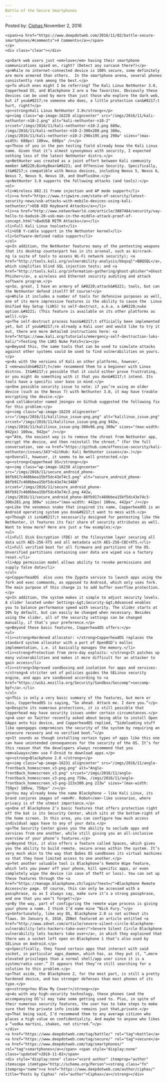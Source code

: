 ```yaml
---
Battle of the Secure Smartphones
---
```

<article class="post-listing post-16227 post type-post status-publish format-standard has-post-thumbnail hentry  tag-battle tag-secure tag-smartphones">
    <div class="post-inner">
        <span>Posted by: <a href="https://www.deepdotweb.com/author/ciphas/" title="">Ciphas </a></span>
    <span>November 2, 2016</span>
    
    <span><a href="https://www.deepdotweb.com/2016/11/02/battle-secure-smartphones/#comments">4 Comments</a></span>
    </p>
    <div class="clear"></div>
    
    <p>Dark web users just <em>love</em> having their smartphone communications spied on, right? (Detect any sarcasm there?)</p>
    <p>While no internet-connected device is 100% secure, some definitely are more armored than others.  In the smartphone arena, several phones consistently rank among the best.</p>
    <p>To which ones might I be referring? The Kali Linux NetHunter 3.0, Copperhead OS, and Blackphone 2 are a few favorites. Obviously these devices can be used by more than just those who explore the dark web, but if you&#8217;re someone who does, a little protection can&#8217;t hurt, right?</p>
    <p><strong>Kali Linux NetHunter 3.0</strong></p>
    <p><img class="wp-image-16228 aligncenter" src="/imgs/2016/11/kali-nethunter-n10-2.png" alt="kali-nethunter-n10-2" srcset="/imgs/2016/11/kali-nethunter-n10-2.png 680w, /imgs/2016/11/kali-nethunter-n10-2-300x200.png 300w, /imgs/2016/11/kali-nethunter-n10-2-290x195.png 290w" sizes="(max-width: 680px) 100vw, 680px" /></p>
    <p>Those of you in the pen testing field already know the Kali Linux name. Given that it’s almost synonymous with security, I expected nothing less of the latest NetHunter distro.</p>
    <p>NetHunter was created as a joint effort between Kali community member &#8220;BinkyBear&#8221; and Offensive Security. Specifically, it&#8217;s compatible with Nexus devices, including Nexus 5, Nexus 6, Nexus 7, Nexus 9, Nexus 10, and OnePlusOne.</p>
    <p>NetHunter 3.0 supports the following attacks (and tools):</p>
    <ol>
    <li>Wireless 802.11 frame injection and AP mode support</li>
    <li><a href="https://www.tripwire.com/state-of-security/latest-security-news/usb-attacks-with-mobile-devices-using-kali-nethunter/">USB HID Keyboard Attacks</a></li>
    <li><a href="http://www.networkworld.com/article/3087484/security/say-hello-to-badusb-20-usb-man-in-the-middle-attack-proof-of-concept.html">BadUSB MITM Attacks</a></li>
    <li>Full Kali Linux toolset</li>
    <li>USB Y-cable support in the Nethunter kernel</li>
    <li>Software-defined radio support</li>
    </ol>
    <p>In addition, the NetHunter features many of the pentesting weapons that its desktop counterpart has in its arsenal, such as Aircrack-ng (a suite of tools to assess Wi-Fi network security); <a href="http://tools.kali.org/vulnerability-analysis/bbqsql">BBQSQL</a>, which simplifies blind SQL injection tests; and <a href="http://tools.kali.org/information-gathering/ghost-phisher">Ghost Phisher</a>, a wireless and Ethernet security auditing and attack software program.</p>
    <p>So, great, I have an armory of &#8220;attack&#8221; tools, but can the NetHunter defend itself? Of course!</p>
    <p>While it includes a number of tools for defensive purposes as well, one of its more impressive features is the ability to cause the  Linux Unified Key Setup (LUKS) to self-destruct, a.k.a. a &#8220;nuke option.&#8221; (This feature is available on its other platforms as well).</p>
    <p>The self-destruct process hasn&#8217;t officially been implemented yet, but if you&#8217;re already a Kali user and would like to try it out, there are more detailed instructions here: <a href="https://www.kali.org/tutorials/emergency-self-destruction-luks-kali/">Testing the LUKS Nuke Patch</a></p>
    <p>Beyond this, the same tools that can be used to simulate attacks against other systems could be used to find vulnerabilities on yours.</p>
    <p>As with the versions of Kali on other platforms, however, I <em>wouldn&#8217;t</em> recommend them to a beginner with Linux distros. It&#8217;s possible that it could either prove frustrating, or you might do something with it that you don&#8217;t intend. Its tools have a specific user base in mind.</p>
    <p>One possible security issue to note: if you’re using an older device (such as the Nexus 7) with Nethunter 3.0, it may have trouble encrypting the device.</p>
    <p>A collaborator named jmingov on Github suggested the following fix for this problem:</p>
    <p><img class="wp-image-16229 aligncenter" src="/imgs/2016/11/kalilinux_issue-png.png" alt="kalilinux_issue.png" srcset="/imgs/2016/11/kalilinux_issue-png.png 942w, /imgs/2016/11/kalilinux_issue-png-300x96.png 300w" sizes="(max-width: 942px) 100vw, 942px" /></p>
    <p>“Atm, the easiest way is to remove the chroot from Nethunter app, encrypt the device, and then reinstall the chroot.” (For the full conversation, see <a href="https://github.com/offensive-security/kali-nethunter/issues/343">GitHub: Kali NetHunter issues</a>.)</p>
    <p>Overall, however, it seems to be well protected.</p>
    <p><strong>Copperhead OS</strong></p>
    <p><img class="wp-image-16230 aligncenter" src="/imgs/2016/11/secure_android_phone-86fb917c460bbea15bf5dc43e74c3.png" alt="secure_android_phone-86fb917c460bbea15bf5dc43e74c3480" srcset="/imgs/2016/11/secure_android_phone-86fb917c460bbea15bf5dc43e74c3.png 442w, /imgs/2016/11/secure_android_phone-86fb917c460bbea15bf5dc43e74c3-300x281.png 300w" sizes="(max-width: 442px) 100vw, 442px" /></p>
    <p>Like the venomous snake that inspired its name, CopperheadOS is an Android operating system you don&#8217;t want to mess with.</p>
    <p>Though it isn&#8217;t necessarily designed for pentesting like the NetHunter, it features its fair share of security attributes as well. Want to know more? Here are just a few examples:</p>
    <ul>
    <li>Full Disk Encryption (FDE) at the filesystem layer securing all data with AES-256-XTS and all metadata with AES-256-CBC+XTS.</li>
    <li>Full verified boot for all firmware and partitions of the OS. Unverified partitions containing user data are wiped via a factory reset.</li>
    <li>App permission model allows ability to revoke permissions and supply false data</li>
    </ul>
    <p>CopperheadOS  also uses the Zygote service to launch apps using the fork and exec commands, as opposed to Android, which only uses fork. The main purpose of this change is to add buffer overflow protection.</p>
    <p>In addition, the system makes it simple to adjust security levels. A slider located under Settings-&gt;Security-&gt;Advanced enables you to balance performance speed with security. The slider starts at 50% by default, but can easily be changed when necessary. Besides using the slider, all of the security settings can be changed manually, if that’s your preference.</p>
    <p>Beyond these basic features, CopperheadOS offers:</p>
    <ul>
    <li><strong>Hardened allocator: </strong>CopperheadOS replaces the standard system allocator with a port of OpenBSD’s malloc implementation, i.e. it basically manages the memory.</li>
    <li><strong>Protection from zero-day exploits: </strong>It patches up many vulnerabilities and makes it more difficult for an attacker to gain access</li>
    <li><strong>Improved sandboxing and isolation for apps and services: </strong>A stricter set of policies guides the SELinux security engine, and apps are sandboxed according to <a href="https://wiki.mozilla.org/Security/Sandbox/Seccomp">seccomp-bpf</a>.</li>
    </ul>
    <p>This is only a very basic summary of the features, but more or less, CopperheadOS is saying, “Go ahead. Attack me. I dare you.”</p>
    <p>Despite its numerous protections, it is still possible that Copperhead may have security issues under certain circumstances.</p>
    <p>A user on Twitter recently asked about being able to install Open GApps onto his device, and CopperheadOS replied, “Sideloading stuff like opengapps compromises the security of the system by requiring an insecure recovery and no verified boot.”</p>
    <p>It sounds as though installing certain types of apps like this one can have unintended consequences for the security of the OS. It’s for this reason that the developers always recommend that you <em>always</em> use F-Droid to download apps.</p>
    <p><strong>Blackphone 2.0 </strong></p>
    <p><img class="wp-image-16231 aligncenter" src="/imgs/2016/11/angle-frontback_homescreen_v3-png.png" alt="Angle-frontBack_homescreen_v3.png" srcset="/imgs/2016/11/angle-frontback_homescreen_v3-png.png 759w, /imgs/2016/11/angle-frontback_homescreen_v3-png-223x300.png 223w" sizes="(max-width: 759px) 100vw, 759px" /></p>
    <p>You may already know the name Blackphone – like Kali Linux, its brand conjures images of <em>Mr. Robot</em>-like scenarios, where privacy is of the utmost importance.</p>
    <p>One of Blackphone 2’s basic features that offers protection right off the bat is its Security Center, which sits at the bottom-right of the home screen. In this area, you can configure how much access individual apps have to any of your data.</p>
    <p>The Security Center gives you the ability to seclude apps and services from one another, while still giving you an all-inclusive overview of your phone’s features.</p>
    <p>Beyond this, it also offers a feature called Spaces, which gives you the ability to build remote, secure areas within the system. It’s very much akin to the way that Qubes OS sandboxes its virtual machines so that they have limited access to one another.</p>
    <p>Yet another valuable tool is Blackphone’s Remote Wipe feature, which lets you power off your phone, kill specific apps, or even completely wipe the device (in case of theft or loss). You can set up these features through the <a href="https://manage.blackphone.ch/login/?next=/">Blackphone Remote Access</a> page. Of course, this can only be accessed with a passphrase, so as I always say, make sure it’s a strong passphrase, and one that you won’t forget!</p>
    <p>By the way, part of configuring the remote wipe process is giving your phone a name. I think I’d name mine “Nick Fury.”</p>
    <p>Unfortunately, like any OS, Blackphone 2.0 is not without its flaws. On January 6, 2016, ZDNet featured an article entitled <a href="http://www.zdnet.com/article/severe-silent-circle-blackphone-vulnerability-lets-hackers-take-over/">Severe Silent Circle Blackphone vulnerability lets hackers take over</a>, in which they explained that there was a socket left open on Blackphone 1 that’s also used by SELinux on Android.</p>
    <p>Specifically, they found certain apps that interact with said socket, in particular agps_daemon, which has, as they put it, “…more elevated privileges than a normal shell/app user since it is a system/radio user.” It appears that they’re still searching for a solution to this problem.</p>
    <p>That aside, the Blackphone 2, for the most part, is still a pretty hardened device, and has stronger defenses than most phones of its type.</p>
    <p><strong>You Blew My Cover!</strong></p>
    <p>As with any high-security technology, these phones (and the accompanying OS’s) may take some getting used to. Plus, in spite of their numerous security features, the user has to take steps to make sure that the private info inside remains just that…private.</p>
    <p>That being said, I’d recommend them to any average citizen who places a high value on confidentiality. And maybe to anyone who likes a “vodka martini, shaken, not stirred.”</p>
    </div>
    <a href="https://www.deepdotweb.com/tag/battle/" rel="tag">battle</a> <a href="https://www.deepdotweb.com/tag/secure/" rel="tag">secure</a> <a href="https://www.deepdotweb.com/tag/smartphones/" rel="tag">smartphones</a></span> <span style="display:none" class="updated">2016-11-02</span>
    <div style="display:none" class="vcard author" itemprop="author" itemscope itemtype="http://schema.org/Person"><strong class="fn" itemprop="name"><a href="https://www.deepdotweb.com/author/ciphas/" title="Posts by Ciphas" rel="author">Ciphas</a></strong></div>
    
